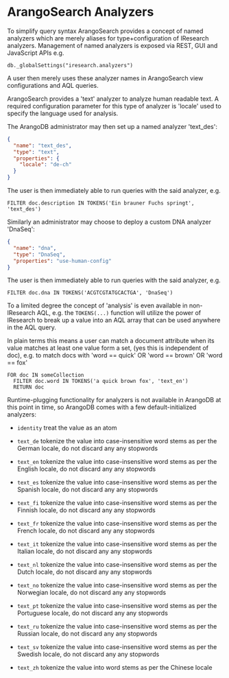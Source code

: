 ArangoSearch Analyzers
======================

To simplify query syntax ArangoSearch provides a concept of named analyzers which
are merely aliases for type+configuration of IResearch analyzers. Management of
named analyzers is exposed via REST, GUI and JavaScript APIs e.g.

`db._globalSettings("iresearch.analyzers")`

A user then merely uses these analyzer names in ArangoSearch view configurations
and AQL queries.

ArangoSearch provides a 'text' analyzer to analyze human readable text. A required
configuration parameter for this type of analyzer is 'locale' used to specify
the language used for analysis.

The ArangoDB administrator may then set up a named analyzer 'text_des':

```json
{
  "name": "text_des",
  "type": "text",
  "properties": {
    "locale": "de-ch"
  }
}
```

The user is then immediately able to run queries with the said analyzer, e.g.

`FILTER doc.description IN TOKENS('Ein brauner Fuchs springt', 'text_des')`

Similarly an administrator may choose to deploy a custom DNA analyzer 'DnaSeq':

```json
{
  "name": "dna",
  "type": "DnaSeq",
  "properties": "use-human-config"
}
```

The user is then immediately able to run queries with the said analyzer, e.g.

`FILTER doc.dna IN TOKENS('ACGTCGTATGCACTGA', 'DnaSeq')`

To a limited degree the concept of 'analysis' is even available in non-IResearch
AQL, e.g. the `TOKENS(...)` function will utilize the power of IResearch to break
up a value into an AQL array that can be used anywhere in the AQL query.

In plain terms this means a user can match a document attribute when its
value matches at least one value form a set, (yes this is independent of doc),
e.g. to match docs with 'word == quick' OR 'word == brown' OR 'word == fox'

    FOR doc IN someCollection
      FILTER doc.word IN TOKENS('a quick brown fox', 'text_en')
      RETURN doc

Runtime-plugging functionality for analyzers is not available in ArangoDB at this
point in time, so ArangoDB comes with a few default-initialized analyzers:

* `identity`
  treat the value as an atom

* `text_de`
  tokenize the value into case-insensitive word stems as per the German locale,
  do not discard any any stopwords

* `text_en`
  tokenize the value into case-insensitive word stems as per the English locale,
  do not discard any any stopwords

* `text_es`
  tokenize the value into case-insensitive word stems as per the Spanish locale,
  do not discard any any stopwords

* `text_fi`
  tokenize the value into case-insensitive word stems as per the Finnish locale,
  do not discard any any stopwords

* `text_fr`
  tokenize the value into case-insensitive word stems as per the French locale,
  do not discard any any stopwords

* `text_it`
  tokenize the value into case-insensitive word stems as per the Italian locale,
  do not discard any any stopwords

* `text_nl`
  tokenize the value into case-insensitive word stems as per the Dutch locale,
  do not discard any any stopwords

* `text_no`
  tokenize the value into case-insensitive word stems as per the Norwegian
  locale, do not discard any any stopwords

* `text_pt`
  tokenize the value into case-insensitive word stems as per the Portuguese
  locale, do not discard any any stopwords

* `text_ru`
  tokenize the value into case-insensitive word stems as per the Russian locale,
  do not discard any any stopwords

* `text_sv`
  tokenize the value into case-insensitive word stems as per the Swedish locale,
  do not discard any any stopwords

* `text_zh`
  tokenize the value into word stems as per the Chinese locale
